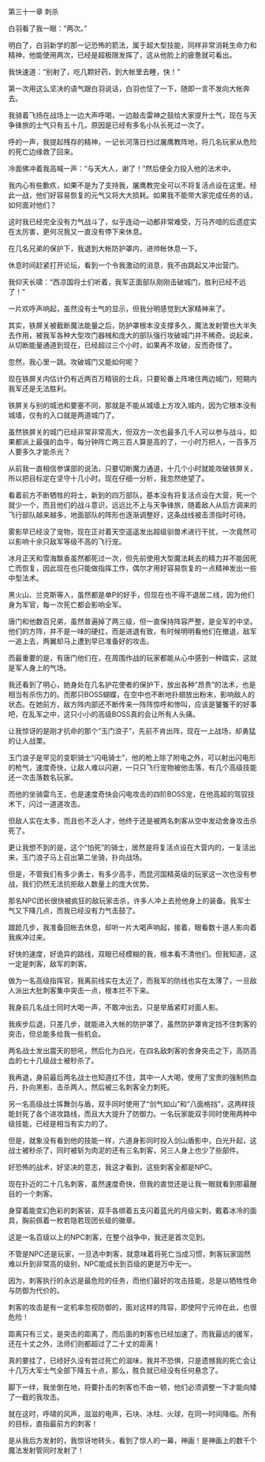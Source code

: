 第三十一章 刺杀


白羽看了我一眼：“两次。”

明白了，白羽新学的那一记恐怖的箭法，属于超大型技能，同样非常消耗生命力和精神，他能使用两次，已经是超极限发挥了，这从他脸上的疲惫就可看出。

我快速道：“别射了，吃几颗好药，到大帐里去睡，快！”

第一次用这么坚决的语气跟白羽说话，白羽也怔了一下，随即一言不发向大帐奔去。

我骑着飞扬在战场上一边大声呼喝，一边敲击雷神之鼓给大家提升士气，现在与天争锋旅的士气只有五十几，原因是已经有多名小队长死过一次了。

呼的一声，我提起残存的精神，一记长河落日扫过屠鹰教阵地，将几名玩家从危险的死亡边缘救了回来。

冷面佛冲着我高喊一声：“与天大人，谢了！”然后便全力投入他的法术中。

我内心有些歉疚，如果不是为了支持我，屠鹰教完全可以不将复活点设在这里。经此一战，他们好容易恢复的元气又将大大损耗。如果我不能带大家完成任务的话，如何面对他们？

这时我已经完全没有力气战斗了，似乎连动一动都非常难受，万马齐喑的后遗症实在太厉害，更何况我又一直没有停下来休息。

在几名兄弟的保护下，我退到大帐防护罩内，进帅帐休息一下。

休息时间赶紧打开论坛，看到一个令我激动的消息，我不由跳起又冲出营门。

我仰天长啸：“西凉国将士们听着，我军正面部队刚刚击破城门，胜利已经不远了！”

一片欢呼声响起，虽然没有士气的显示，但我分明感觉到大家精神来了。

其实，铁屏关被截断魔法能量之后，防护罩根本没支撑多久，魔法发射管也大半失去作用，被我军各种大型攻门器械和庞大的部队强行攻破城门并不稀奇。说起来，从切断能量通道到现在，已经超过三个小时，如果再不攻破，反而奇怪了。

忽然，我心里一跳。攻破城门又能如何呢？

现在铁屏关内估计仍有近两百万精锐的士兵，只要轮番上阵堵住两边城门，短期内我军还是无法胜利。

铁屏关与别的城池和要塞不同，那就是不能从城墙上方攻入城内，因为它根本没有城墙，仅有的入口就是两道城门了。

虽然铁屏关的城门已经非常非常高大，但双方一次也最多几千人可以参与战斗，如果都派上最强的血牛，每分钟阵亡两三百人算是高的了，一小时万把人，一百多万人要多久才能杀光？

从前我一直相信参谋部的说法，只要切断魔力通道，十几个小时就能攻破铁屏关，所以把目标定在坚守十几小时。现在仔细一分析，我忽然绝望了。

看着前方不断牺牲的将士，新到的四万部队，基本没有将复活点设在大营，死一个就少一个，而且他们的战斗意识，远远比不上与天争锋旅，随着敌人从后方调来的飞行部队越来越多，地面部队的阵形也逐渐调整好，这条战线被击溃指时可待。

雾影早已经没了宠物，现在正对着天空遥遥发出超级驯兽术进行干扰，一次竟然可以影响十余只敌军等级不高的飞行宠。

冰月正天和雪海飘香虽然都死过一次，但先前使用大型魔法耗去的精力并不能因死亡而恢复，因此现在也只能做指挥工作，偶尔才用好容易恢复的一点精神发出一些中型法术。

黑火山、兰克斯等人，虽然都是单P的好手，但现在也不得不退居二线，因为他们身为军官，每一次死亡都会影响全军。

唐门和他数百兄弟，虽然普遍掉了两三级，但一直保持阵容严整，是全军的中坚。他们的方阵，并不是一味的硬扛，而是进退有致，有时候明明看他们在撤退，敌军一追上去，两翼却马上遭到早已准备好的攻击。

而最重要的是，有唐门他们在，在周围作战的玩家都能从心中感到一种踏实，这就是军人身上的气场。

我还看到了明心，她身处在几名护花使者的保护下，放出各种“昂贵”的法术，也是相当有杀伤力的。而那只BOSS蝴蝶，在空中也不断地扑翅放出粉末，影响敌人的状态。在她前方，敌方阵内部还不断传来一阵阵惊呼和惨叫，应该是饕餮干的好事吧，在乱军之中，这只小小的高级BOSS真的会让所有人头痛。

让我惊讶的是刚才抗命的那个“玉门浪子”，先前不肯出阵，现在一上战场，却勇猛的让人战栗。

玉门浪子是罕见的变职骑士“闪电骑士”，他的枪上除了附电之外，可以射出闪电形的枪气，速度奇快，让敌人难以闪避，一只只飞行宠物被他击落，有几个高级技能还一次击落数名玩家。

而他的坐骑雷鸟王，也是速度奇快会闪电攻击的四阶BOSS宠，在他高超的驾驭技术下，闪过一道道攻击。

但敌人实在太多，而且也不乏人才，他终于还是被两名刺客从空中发动舍身攻击杀死了。

更让我想不到的是，这个“怕死”的骑士，居然是将复活点设在大营内的，一复活出来，玉门浪子马上召出第二坐骑，扑向战场。

但是，不管我们有多少勇士，有多少高手，而昆河国精英级的玩家这一次也没有参战，我们仍然无法抗拒敌人数量上的庞大优势。

那名NPC团长很快被疯狂的敌玩家击杀，许多人冲上去抢他身上的装备。我军士气又下降几点，而我已经没有力气击鼓了。

踉跄几步，我准备回帐去休息，却听一片大喝声响起，接着，眼看数十道人影向着我疾冲过来。

好快的速度，好诡异的路线，双眼已经模糊的我，根本看不清他们。但我知道，这一定是刺客，敌军的刺客。

做为一名高级指挥官，我离前线实在太近了，而我军的防线也实在太薄了，一旦敌人派出大批刺客集中突击一点，根本拦不下来。

我身前几名战士同时大喝一声，不敢冲出去，只是举盾紧盯对面人影。

我疾步后退，只差几步，就能进入大帐的防护罩了，虽然防护罩肯定挡不住刺客的突击，但总能多给我一些机会。

两名战士发出震天的怒吼，然后化为白光，在四名敌刺客的舍身突击之下，高防高血的七十几级战士被秒杀了。

我再退，身前最后两名战士也知道扛不住，其中一人大喝，使用了宝贵的强制热血丹，扑向黑影，击杀两人，然后被三名刺客全力刺死。

另一名高级战士挥舞剑与盾，双手同时使用了“剑气如山”和“八面格挡”，这两样技能封死了各个进攻路线，而且大大提升了防御力。一名玩家能双手同时使用两种中级技能，已经是相当有实力的了。

但是，就象没有看到他的技能一样，六道身影同时投入剑山盾影中，白光升起，这战士被秒杀了，同时被斩为肉泥的还有三名刺客，另三人身上也少了些部件。

好恐怖的战术，好坚决的意志，我这才看到，这些刺客全都是NPC。

现在扑近的二十几名刺客，虽然速度奇快，但我的直觉还是让我一眼就看到那最醒目的一个刺客。

身穿着能变幻色彩的刺客装，双手各绑着五支闪着蓝光的月级尖刺，戴着冰冷的面具，胸前佩着一枚若隐若现团长级的徽章。

这是一名百级以上的NPC刺客，在整个战争中，我还是首次见到。

不管是NPC还是玩家，一旦选中刺客，就意味着将死亡当成习惯，刺客玩家固然难以升到非常高的级别，NPC能成长到百级的更是万中无一。

因为，刺客执行的永远是最危险的任务，而他们最好的攻击技能，总是以牺牲性命与防御为代价的。

刺客的攻击是有一定机率忽视防御的，面对这样的阵容，即使阿宁元帅在此，也很危险！

距离只有三丈，是突击的距离了，而后面的刺客也已经加速了，而我最远的援军，还在十丈之外，法师们则都超过了二十丈的距离！

真的要挂了，已经好久没有尝过死亡的滋味，我并不恐惧，只是遗憾我的死亡会让十几万大军士气全部下降五十点，那么，胜负就已经没有任何悬念了。

脚下一绊，我坐倒在地，将要扑击的刺客也不由一顿，他们必须调整一下才能向矮了一截的我攻击。

就在这时，呼啸的风声，滋滋的电声，石块、冰柱、火球，在同一时间降临。所有的目标，直指最前方的刺客！

是从我后方发射的，我惊讶地转头，看到了惊人的一幕，神画！是神画上的数千个魔法发射管同时发射了！





